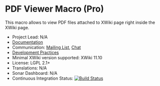 # PDF Viewer Macro (Pro)

This macro allows to view PDF files attached to XWiki page right inside the XWiki page.

* Project Lead: N/A
* [Documentation](https://store.xwiki.com/xwiki/bin/view/Extension/PDFViewerMacro)
* Communication: [Mailing List](http://dev.xwiki.org/xwiki/bin/view/Community/MailingLists>), [Chat]( http://dev.xwiki.org/xwiki/bin/view/Community/Chat)
* [Development Practices](http://dev.xwiki.org)
* Minimal XWiki version supported: XWiki 11.10
* License: LGPL 2.1+
* Translations: N/A
* Sonar Dashboard: N/A
* Continuous Integration Status: [![Build Status](http://ci.xwikisas.com/view/All/job/xwikisas/job/macro-pdfviewer/job/master/badge/icon)](http://ci.xwikisas.com/view/All/job/xwikisas/job/macro-pdfviewer/job/master/)
